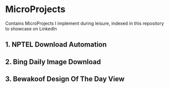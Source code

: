 # MicroProjects
Contains MicroProjects I implement during leisure, indexed in this repository to showcase on LinkedIn

## 1. NPTEL Download Automation
## 2. Bing Daily Image Download
## 3. Bewakoof Design Of The Day View
